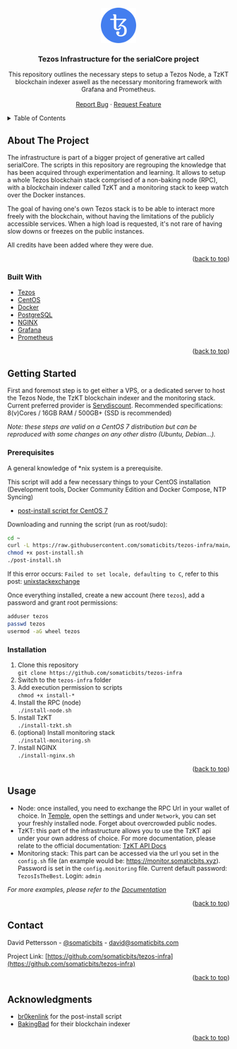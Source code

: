 <!-- PROJECT LOGO -->
<br />
<div align="center">
  <a href="https://github.com/somaticbits/tezos-infra">
    <img src="images/tzlogo.png" alt="Logo" width="80" height="80">
  </a>

<h3 align="center">Tezos Infrastructure for the serialCore project</h3>

  <p align="center">
    This repository outlines the necessary steps to setup a Tezos Node, a TzKT blockchain indexer aswell as the necessary monitoring framework with Grafana and Prometheus.
    <br />
    <br />
    <a href="https://github.com/somaticbits/tezos-infra/issues">Report Bug</a>
    ·
    <a href="https://github.com/somaticbits/tezos-infra/issues">Request Feature</a>
  </p>
</div>



<!-- TABLE OF CONTENTS -->
<details>
  <summary>Table of Contents</summary>
  <ol>
    <li>
      <a href="#about-the-project">About The Project</a>
      <ul>
        <li><a href="#built-with">Built With</a></li>
      </ul>
    </li>
    <li>
      <a href="#getting-started">Getting Started</a>
      <ul>
        <li><a href="#prerequisites">Prerequisites</a></li>
        <li><a href="#installation">Installation</a></li>
      </ul>
    </li>
    <li><a href="#usage">Usage</a></li>
    <li><a href="#roadmap">Roadmap</a></li>
    <li><a href="#contributing">Contributing</a></li>
    <li><a href="#license">License</a></li>
    <li><a href="#contact">Contact</a></li>
    <li><a href="#acknowledgments">Acknowledgments</a></li>
  </ol>
</details>



<!-- ABOUT THE PROJECT -->
## About The Project

The infrastructure is part of a bigger project of generative art called serialCore.
The scripts in this repository are regrouping the knowledge that has been acquired through experimentation and learning. It allows to setup a whole Tezos blockchain stack comprised of a non-baking node (RPC), with a blockchain indexer called TzKT and a monitoring stack to keep watch over the Docker instances.

The goal of having one's own Tezos stack is to be able to interact more freely with the blockchain, without having the limitations of the publicly accessible services. When a high load is requested, it's not rare of having slow downs or freezes on the public instances.

All credits have been added where they were due.


<p align="right">(<a href="#top">back to top</a>)</p>



### Built With

* [Tezos](https://tezos.com/)
* [CentOS](https://www.centos.org/)
* [Docker](https://www.docker.com/)
* [PostgreSQL](https://www.postgresql.org/)
* [NGINX](https://www.nginx.com/)
* [Grafana](https://grafana.com/)
* [Prometheus](https://prometheus.io/)

<p align="right">(<a href="#top">back to top</a>)</p>

<!-- GETTING STARTED -->
## Getting Started

First and foremost step is to get either a VPS, or a dedicated server to host the Tezos Node, the TzKT blockchain indexer and the monitoring stack. Current preferred provider is [Servdiscount](www.servdiscount.com). Recommended specifications: 8(v)Cores / 16GB RAM / 500GB+ (SSD is recommended)

*Note: these steps are valid on a CentOS 7 distribution but can be reproduced with some changes on any other distro (Ubuntu, Debian...).*

### Prerequisites

A general knowledge of *nix system is a prerequisite.

This script will add a few necessary things to your CentOS installation (Development tools, Docker Community Edition and Docker Compose, NTP Syncing)
* [post-install script for CentOS 7](https://raw.githubusercontent.com/somaticbits/tezos-infra/main/CentOS-post-install.sh?token=GHSAT0AAAAAABPOZLUUUOORYZ7ARTMNKT5OYO5PY6A)

Downloading and running the script (run as root/sudo):  
```sh
cd ~
curl -L https://raw.githubusercontent.com/somaticbits/tezos-infra/main/CentOS-post-install.sh?token=GHSAT0AAAAAABPOZLUUUOORYZ7ARTMNKT5OYO5PY6A -o post-install.sh
chmod +x post-install.sh
./post-install.sh
```

If this error occurs: `Failed to set locale, defaulting to C`, refer to this post: [unixstackexchange](https://unix.stackexchange.com/a/648866)

Once everything installed, create a new account (here `tezos`), add a password and grant root permissions:
```sh
adduser tezos
passwd tezos
usermod -aG wheel tezos
```

### Installation

1. Clone this repository  
`git clone https://github.com/somaticbits/tezos-infra`
2. Switch to the `tezos-infra` folder
3. Add execution permission to scripts  
`chmod +x install-*`
4. Install the RPC (node)  
`./install-node.sh`
5. Install TzKT  
`./install-tzkt.sh`
6. (optional) Install monitoring stack  
`./install-monitoring.sh`
7. Install NGINX  
`./install-nginx.sh`


<p align="right">(<a href="#top">back to top</a>)</p>



<!-- USAGE EXAMPLES -->
## Usage

* Node: once installed, you need to exchange the RPC Url in your wallet of choice. In [Temple](https://templewallet.com/), open the settings and under `Network`, you can set your freshly installed node. Forget about overcrowded public nodes.  
* TzKT: this part of the infrastructure allows you to use the TzKT api under your own address of choice. For more documentation, please relate to the official documentation: [TzKT API Docs](https://api.tzkt.io/)
* Monitoring stack: This part can be accessed via the url you set in the `config.sh` file (an example would be: https://monitor.somaticbits.xyz).  
Password is set in the `config.monitoring` file. Current default password: `TezosIsTheBest`. Login: `admin`

_For more examples, please refer to the [Documentation](https://example.com)_

<p align="right">(<a href="#top">back to top</a>)</p>

<!-- CONTACT -->
## Contact

David Pettersson - [@somaticbits](https://twitter.com/somaticbits) - david@somaticbits.com

Project Link: [https://github.com/somaticbits/tezos-infra](https://github.com/somaticbits/tezos-infra)

<p align="right">(<a href="#top">back to top</a>)</p>



<!-- ACKNOWLEDGMENTS -->
## Acknowledgments

* [br0kenlink](https://github.com/br0kenlink/c7-post) for the post-install script
* [BakingBad](https://github.com/baking-bad/tzkt) for their blockchain indexer

<p align="right">(<a href="#top">back to top</a>)</p>
